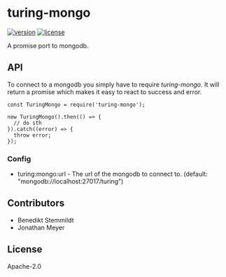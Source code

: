 # turing-mongo

[![version](https://img.shields.io/npm/v/turing-mongo.svg)](https://www.npmjs.com/package/turing-mongo) [![license](https://img.shields.io/npm/l/turing-mongo.svg)](./LICENSE)

A promise port to mongodb.

## API

To connect to a mongodb you simply have to require _turing-mongo_. It will return a promise which makes it easy to react to success and error.

    const TuringMongo = require('turing-mongo');

    new TuringMongo().then(() => {
      // do sth
    }).catch((error) => {
      throw error;
    });

### Config

- turing:mongo:url - The url of the mongodb to connect to. (default: "mongodb://localhost:27017/turing")

## Contributors

- Benedikt Stemmildt
- Jonathan Meyer

## License

Apache-2.0
